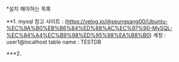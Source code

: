 *설치 해야하는 목록

**1. mysql
참고 사이트 : (https://velog.io/@seungsang00/Ubuntu-%EC%9A%B0%EB%B6%84%ED%88%AC%EC%97%90-MySQL-%EC%84%A4%EC%B9%98%ED%95%98%EA%B8%B0)
계정 : user1@localhost
table name : TESTDB


***2.